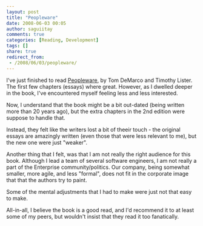 ```yaml
---
layout: post
title: "Peopleware"
date: 2008-06-03 00:05
author: saguiitay
comments: true
categories: [Reading, Development]
tags: []
share: true
redirect_from:
 - /2008/06/03/peopleware/
---
```

I've just finished to read [Peopleware](http://www.amazon.com/gp/redirect.html?ie=UTF8&location=http%3A%2F%2Fwww.amazon.com%2FPeopleware-Productive-Projects-Teams-Second%2Fdp%2F0932633439%3Fie%3DUTF8%26s%3Dbooks%26qid%3D1211652925%26sr%3D1-1&tag=itaysa.googlepages.com-20&linkCode=ur2&camp=1789&creative=9325),
by Tom DeMarco and Timothy Lister. The first few chapters (essays) where great. However, as I dwelled deeper in the book, 
I've encountered myself feeling less and less interested.

Now, I understand that the book might be a bit out-dated (being written more than 20 years ago),
but the extra chapters in the 2nd edition were suppose to handle that.

Instead, they felt like the writers lost a bit of theeir touch - the original essays are amazingly written
(even those that were less relevant to me), but the new one were just "weaker".

Another thing that I felt, was that I am not really the right audience for this book.
Although I lead a team of several software engineers, I am not really a part of the Enterprise community/politics.
Our company, being somewhat smaller, more agile, and less "formal", does not fit in the corporate 
image that that the authors try to paint. 

Some of the mental adjustments that I had to make were just not that easy to make.

All-in-all, I believe the book is a good read, and I'd recommend it to at least some of my peers, 
but wouldn't insist that they read it too fanatically.


